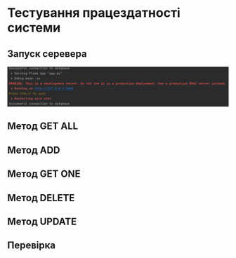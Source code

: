 # Тестування працездатності системи

## Запуск серевера
![](./photo/start.jpg)

## Метод GET ALL

## Метод ADD

## Метод GET ONE

## Метод DELETE

## Метод UPDATE

## Перевірка
